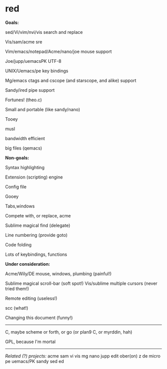 # red

**Goals:** 

sed/Vi/vim/nvi/vis search and replace 

Vis/sam/acme sre 

Vim/emacs/notepad/Acme/nano/joe mouse support 

Joe/jupp/uemacsPK UTF-8 

UNIX/Uemacs/pe key bindings 

Mg/emacs ctags and cscope (and starscope, and alike) support 

Sandy/ired pipe support 

Fortunes! (theo.c) 

Small and portable (like sandy/nano) 

Tooey

musl

bandwidth efficient

big files (qemacs)


**Non-goals:**

Syntax highlighting 

Extension (scripting) engine 

Config file 

Gooey 

Tabs,windows 

Compete with, or replace, acme 

Sublime magical find (delegate) 

Line numbering (provide goto) 

Code folding 

Lots of keybindings, functions 

**Under consideration:**

Acme/Wily/DE mouse, windows, plumbing (painful!) 

Sublime magical scroll-bar (soft spot!) 
Vis/sublime multiple cursors (never tried them!) 

Remote editing (useless!)

scc (what!)

Changing this document (funny!)


------------------------------------- 

 

C, maybe scheme or forth, or go (or plan9 C, or myrddin, hah)

GPL, because I'm mortal


------------------------------------- 


*Related (?) projects:*
acme
sam
vi
vis
mg
nano
jupp
edit
ober(on)
z
de
micro
pe
uemacs/PK
sandy
sed
ed
